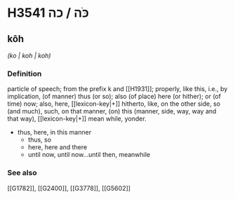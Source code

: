 # H3541 כֹּה / כה

## kôh

_(ko | koh | koh)_

### Definition

particle of speech; from the prefix k and [[H1931]]; properly, like this, i.e., by implication, (of manner) thus (or so); also (of place) here (or hither); or (of time) now; also, here, [[lexicon-key|+]] hitherto, like, on the other side, so (and much), such, on that manner, (on) this (manner, side, way, way and that way), [[lexicon-key|+]] mean while, yonder.

- thus, here, in this manner
    - thus, so
    - here, here and there
    - until now, until now...until then, meanwhile
### See also

[[G1782]], [[G2400]], [[G3778]], [[G5602]]

